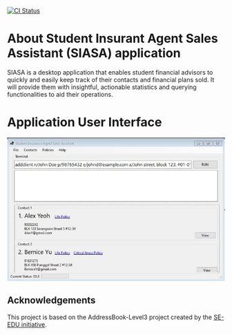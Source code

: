 [![CI Status](https://github.com/AY2122S1-CS2103-F10-4/tp/workflows/Java%20CI/badge.svg)](https://github.com/AY2122S1-CS2103-F10-4/tp/actions)

# About Student Insurant Agent Sales Assistant (SIASA) application

SIASA is a desktop application that enables student financial advisors to quickly and easily keep track of their
contacts and financial plans sold. It will provide them with insightful, actionable statistics and querying functionalities
to aid their operations. 

# Application User Interface
![Ui](docs/images/Ui.png)

## Acknowledgements

This project is based on the AddressBook-Level3 project created by the [SE-EDU initiative](https://se-education.org).
